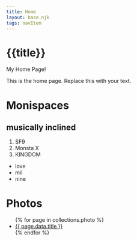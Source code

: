 ```yaml
---
title: Home
layout: base.njk
tags: navItem
---
```

# {{title}}

My Home Page!

This is the home page. Replace this with your text.

# Monispaces
## musically inclined

1. SF9
2. Monsta X
3. KINGDOM


- love
- mil
- nine

<h1>Photos </h1>

<ul>
{% for page in collections.photo %}
<li>
    <a href="{{ page.url }}"> {{ page.data.title }}</a>
</li>
{% endfor %}
</ul>